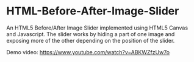 # HTML-Before-After-Image-Slider
An HTML5 Before/After Image Slider implemented using HTML5 Canvas and Javascript. The slider works by hiding a part of one image and exposing more of the other depending on the position of the slider. 

Demo video: https://www.youtube.com/watch?v=ABKWZfzUw7o
